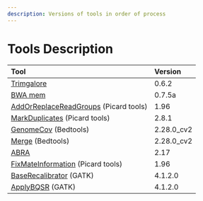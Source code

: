 ```yaml
---
description: Versions of tools in order of process
---
```


# Tools Description

| Tool | Version |
| :--- | :--- |
| [Trimgalore](https://github.com/mskcc/cwl-commandlinetools/tree/master/trim_galore_0.6.2) | 0.6.2 |
| [BWA mem](https://github.com/mskcc/cwl-commandlinetools/tree/master/bwa_mem_0.7.12) | 0.7.5a |
| [AddOrReplaceReadGroups](https://github.com/mskcc/cwl-commandlinetools/tree/master/picard_add_or_replace_read_groups_1.96) \(Picard tools\) | 1.96 |
| [MarkDuplicates](https://github.com/mskcc/cwl-commandlinetools/tree/master/picard_mark_duplicates_2.8.1) \(Picard tools\) | 2.8.1 |
| [GenomeCov](https://github.com/mskcc/cwl-commandlinetools/tree/master/bedtools_genomecov_v2.28.0_cv2) \(Bedtools\) | 2.28.0\_cv2 |
| [Merge](https://github.com/mskcc/cwl-commandlinetools/tree/master/bedtools_merge_v2.28.0_cv2) \(Bedtools\) | 2.28.0\_cv2 |
| [ABRA](https://github.com/mskcc/cwl-commandlinetools/tree/master/abra2_2.17) | 2.17 |
| [FixMateInformation](https://github.com/mskcc/cwl-commandlinetools/tree/master/picard_fix_mate_information_1.96) \(Picard tools\) | 1.96 |
| [BaseRecalibrator](https://github.com/mskcc/cwl-commandlinetools/tree/master/gatk_BaseRecalibrator_4.1.2.0) \(GATK\) | 4.1.2.0 |
| [ApplyBQSR](https://github.com/mskcc/cwl-commandlinetools/tree/master/gatk_ApplyBQSR_4.1.2.0) \(GATK\) | 4.1.2.0 |

